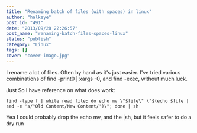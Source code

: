 ```yaml
---
title: "Renaming batch of files (with spaces) in linux"
author: "halkeye"
post_id: "491"
date: "2013/09/28 22:26:57"
post_name: "renaming-batch-files-spaces-linux"
status: "publish"
category: "Linux"
tags: []
cover: "cover-image.jpg"
---
```


I rename a lot of files. Often by hand as it's just easier. I've tried various combinations of find -print0 | xargs -0, and find -exec, without much luck.

Just So I have reference on what does work:

```
find -type f | while read file; do echo mv \"$file\" \"$(echo $file | sed -e 's/^Old Content/New Content/')\"; done | sh
```


Yea I could probably drop the echo mv, and the |sh, but it feels safer to do a dry run
